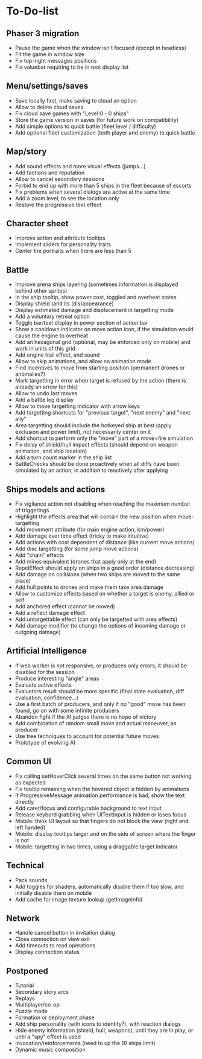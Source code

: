 To-Do-list
==========

Phaser 3 migration
------------------

* Pause the game when the window isn't focused (except in headless)
* Fit the game in window size
* Fix top-right messages positions
* Fix valuebar requiring to be in root display list

Menu/settings/saves
-------------------

* Save locally first, make saving to cloud an option
* Allow to delete cloud saves
* Fix cloud save games with "Level 0 - 0 ships"
* Store the game version in saves (for future work on compatibility)
* Add simple options to quick battle (fleet level / difficulty)
* Add optional fleet customization (both player and enemy) to quick battle

Map/story
---------

* Add sound effects and more visual effects (jumps...)
* Add factions and reputation
* Allow to cancel secondary missions
* Forbid to end up with more than 5 ships in the fleet because of escorts
* Fix problems when several dialogs are active at the same time
* Add a zoom level, to see the location only
* Restore the progressive text effect

Character sheet
---------------

* Improve action and attribute tooltips
* Implement sliders for personality traits
* Center the portraits when there are less than 5

Battle
------

* Improve arena ships layering (sometimes information is displayed behind other sprites)
* In the ship tooltip, show power cost, toggled and overheat states
* Display shield (and its (dis)appearance)
* Display estimated damage and displacement in targetting mode
* Add a voluntary retreat option
* Toggle bar/text display in power section of action bar
* Show a cooldown indicator on move action icon, if the simulation would cause the engine to overheat
* Add an hexagonal grid (optional, may be enforced only on mobile) and work in units of this grid
* Add engine trail effect, and sound
* Allow to skip animations, and allow no animation mode
* Find incentives to move from starting position (permanent drones or anomalies?)
* Mark targetting in error when target is refused by the action (there is already an arrow for this)
* Allow to undo last moves
* Add a battle log display
* Allow to move targetting indicator with arrow keys
* Add targetting shortcuts for "previous target", "next enemy" and "next ally"
* Area targetting should include the hotkeyed ship at best (apply exclusion and power limit), not necessarily center on it
* Add shortcut to perform only the "move" part of a move+fire simulation
* Fix delay of shield/hull impact effects (should depend on weapon animation, and ship location)
* Add a turn count marker in the ship list
* BattleChecks should be done proactively when all diffs have been simulated by an action, in addition to reactively after applying

Ships models and actions
------------------------

* Fix vigilance action not disabling when reaching the maximum number of triggerings
* Highlight the effects area that will contain the new position when move-targetting
* Add movement attribute (for main engine action, km/power)
* Add damage over time effect (tricky to make intuitive)
* Add actions with cost dependent of distance (like current move actions)
* Add disc targetting (for some jump move actions)
* Add "chain" effects
* Add mines equivalent (drones that apply only at the end)
* RepelEffect should apply on ships in a good order (distance decreasing)
* Add damage on collisions (when two ships are moved to the same place)
* Add hull points to drones and make them take area damage
* Allow to customize effects based on whether a target is enemy, allied or self
* Add anchored effect (cannot be moved)
* Add a reflect damage effect
* Add untargettable effect (can only be targetted with area effects)
* Add damage modifier (to change the options of incoming damage or outgoing damage)

Artificial Intelligence
-----------------------

* If web worker is not responsive, or produces only errors, it should be disabled for the session
* Produce interesting "angle" areas
* Evaluate active effects
* Evaluators result should be more specific (final state evaluation, diff evaluation, confidence...)
* Use a first batch of producers, and only if no "good" move has been found, go on with some infinite producers
* Abandon fight if the AI judges there is no hope of victory
* Add combination of random small move and actual maneuver, as producer
* Use tree techniques to account for potential future moves
* Prototype of evolving AI

Common UI
---------

* Fix calling setHoverClick several times on the same button not working as expected
* Fix tooltip remaining when the hovered object is hidden by animations
* If ProgressiveMessage animation performance is bad, show the text directly
* Add caret/focus and configurable background to text input
* Release keybord grabbing when UITextInput is hidden or loses focus
* Mobile: think UI layout so that fingers do not block the view (right and left handed)
* Mobile: display tooltips larger and on the side of screen where the finger is not
* Mobile: targetting in two times, using a draggable target indicator

Technical
---------

* Pack sounds
* Add toggles for shaders, automatically disable them if too slow, and initially disable them on mobile
* Add cache for image texture lookup (getImageInfo)

Network
-------

* Handle cancel button in invitation dialog
* Close connection on view exit
* Add timeouts to read operations
* Display connection status

Postponed
---------

* Tutorial
* Secondary story arcs
* Replays
* Multiplayer/co-op
* Puzzle mode
* Formation or deployment phase
* Add ship personality (with icons to identify?), with reaction dialogs
* Hide enemy information (shield, hull, weapons), until they are in play, or until a "spy" effect is used
* Invocation/reinforcements (need to up the 10 ships limit)
* Dynamic music composition
